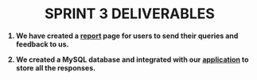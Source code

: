 <p>
  <h1 align="center"><b>SPRINT 3 DELIVERABLES</h1>
</p>

1. We have created a [report](https://github.com/IBM-EPBL/IBM-Project-14297-1659548839/blob/main/project%20development/sprint%203/contact.html) page for users to send their queries and feedback to us.

2. We created a MySQL database and integrated with our [application](https://github.com/IBM-EPBL/IBM-Project-14297-1659548839/blob/main/project%20development/sprint%203/app.py) to store all the responses.
